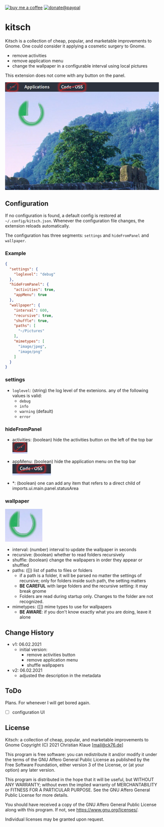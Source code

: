 [![buy me a coffee](https://img.shields.io/badge/buy%20me%20a%20coffee-or%20I%20sing-53a0d0?style=flat&logo=Buy-Me-A-Coffee)](https://www.buymeacoffee.com/ente)  [![donate@paypal](https://img.shields.io/badge/paypal-donation-53a0d0?style=flat&logo=paypal)](https://www.paypal.com/donate?hosted_button_id=CRGNTJBS4AD4G)

# kitsch

Kitsch is a collection of cheap, popular, and marketable improvements to Gnome. One could consider it applying a cosmetic surgery to Gnome.

- remove activities
- remove application menu
- change the wallpaper in a configurable interval using local pictures

This extension does not come with any button on the panel.

![example.png](example.png)

## Configuration

If no configuration is found, a default config is restored at `~/.config/kitsch.json`. Whenever the configuration file changes, the extension reloads automatically.

The configuration has three segments: `settings` and `hideFromPanel` and `wallpaper`.

### Example

```JSON
{
  "settings": {
    "loglevel": "debug"
  },
  "hideFromPanel": {
    "activities": true,
    "appMenu": true
  },
  "wallpaper": {
    "interval": 600,
    "recursive": true,
    "shuffle": true,
    "paths": [
      "~/Pictures"
    ],
    "mimetypes": [
      "image/jpeg",
      "image/png"
    ]
  }
}
```

### settings

- `loglevel`: (string) the log level of the extenions. any of the following values is valid:
  - `debug`
  - `info`
  - `warning` (default)
  - `error`

### hideFromPanel

- activities: (boolean) hide the activities button on the left of the top bar  
![no activities button](activities.png)

- appMenu: (boolean) hide the application menu on the top bar  
![no application menu](appMenu.png)
- *: (boolean) one can add any item that refers to a direct child of imports.ui.main.panel.statusArea

### wallpaper

![wallpaper](wallpaper.png)

- interval: (number) interval to update the wallpaper in seconds
- recursive: (boolean) whether to read folders recursively
- shuffle: (boolean) change the wallpapers in order they appear or shuffled
- paths: ([]) list of paths to files or folders
  - if a path is a folder, it will be parsed no matter the settings of recursive; only for folders inside such path, the setting matters
  - **BE CAREFUL** with large folders and the recursive setting: it may break gnome
  - Folders are read during startup only. Changes to the folder are not recognized.
- mimetypes: ([]) mime types to use for wallpapers
  - **BE AWARE**: if you don't know exactly what you are doing, leave it alone

## Change History

- v1: 06.02.2021
  - initial version:
    - remove activities button
    - remove application menu
    - shuffle wallpapers
- v2: 06.02.2021
  - adjusted the description in the metadata

## ToDo

Plans. For whenever I will get bored again.

- [ ] configuration UI

## License

Kitsch: a collection of cheap, popular, and marketable improvements to Gnome
Copyright (C) 2021 Christian Klaue [mail@ck76.de]

This program is free software: you can redistribute it and/or modify
it under the terms of the GNU Affero General Public License as published by
the Free Software Foundation, either version 3 of the License, or
(at your option) any later version.

This program is distributed in the hope that it will be useful,
but WITHOUT ANY WARRANTY; without even the implied warranty of
MERCHANTABILITY or FITNESS FOR A PARTICULAR PURPOSE.  See the
GNU Affero General Public License for more details.

You should have received a copy of the GNU Affero General Public License
along with this program.  If not, see <https://www.gnu.org/licenses/>.

Individual licenses may be granted upon request.
